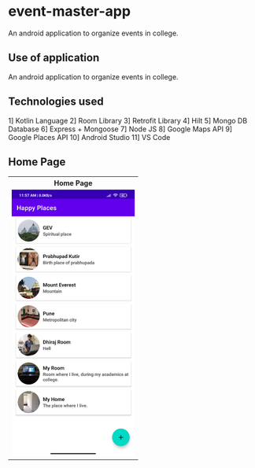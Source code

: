 ﻿# event-master-app
An android application to organize events in college.

## Use of application
An android application to organize events in college.

## Technologies used
1] Kotlin Language
2] Room Library
3] Retrofit Library
4] Hilt
5] Mongo DB Database
6] Express + Mongoose
7] Node JS
8] Google Maps API
9] Google Places API
10] Android Studio
11] VS Code


## Home Page
<table>
  <tr>
    <th>Home Page</th>
  </tr>
  <tr>
	<td> <img src="https://github.com/vinodpatildev/Place-Lister/blob/master/screenshots%20of%20app/home.jpg" width="250" /> </td>
  </tr>
</table>
